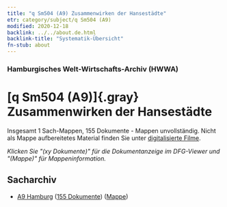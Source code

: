 ```yaml
---
title: "q Sm504 (A9) Zusammenwirken der Hansestädte"
etr: category/subject/q Sm504 (A9)
modified: 2020-12-18
backlink: ../../about.de.html
backlink-title: "Systematik-Übersicht"
fn-stub: about
---
```


### Hamburgisches Welt-Wirtschafts-Archiv (HWWA)
# [q Sm504 (A9)]{.gray}&#8201; Zusammenwirken der Hansestädte&#160; 




Insgesamt 1 Sach-Mappen, 155 Dokumente - Mappen unvollständig.
Nicht als Mappe aufbereitetes Material finden Sie unter [digitalisierte Filme](/film/h1_sh).

_Klicken Sie "(xy Dokumente)" für die Dokumentanzeige im DFG-Viewer und "(Mappe)" für Mappeninformation._

## Sacharchiv



- [A9 Hamburg](../../../geo/about.de.html#A9) (<a href="https://dfg-viewer.de/show/?tx_dlf[id]=https://pm20.zbw.eu/mets/sh/1409xx/140905/1460xx/146082/public.mets.de.xml" target="_blank">155 Dokumente</a>) ([Mappe](http://purl.org/pressemappe20/folder/sh/140905,146082))


